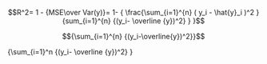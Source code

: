 $$R^2= 1 - {MSE\over Var(y)}= 1- { \frac{\sum_{i=1}^{n} ( y_i - \hat{y}_i )^2 } {sum_{i=1}^{n} {(y_i- \overline {y})^2} }  }$$

$${\sum_{i=1}^{n} {(y_i-\overline{y})^2}}$$


 {\sum_{i=1}^n {(y_i- \overline {y})^2} }


